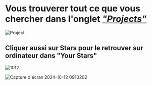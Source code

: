# Vous trouverer tout ce que vous chercher dans l'onglet *["Projects"](https://github.com/Exo-create/Classe-Informatique-I.FDA-P1A-/projects?query=is%3Aopen)*

![Project](https://github.com/user-attachments/assets/66b5c419-261e-49ab-b966-50996ef4cee2)

## Cliquer aussi sur Stars pour le retrouver sur ordinateur dans "Your Stars" 
![1012](https://github.com/user-attachments/assets/c5f07c0e-4101-41b3-99f3-117a4230edb8)


![Capture d'écran 2024-10-12 0910202](https://github.com/user-attachments/assets/54104f79-e1ff-4777-93e5-1b1451deb293)


